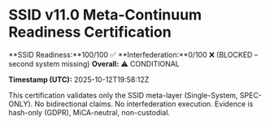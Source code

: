 # SSID v11.0 Meta-Continuum Readiness Certification

**SSID Readiness:**100/100 <!-- SCORE_REF:reports/meta_continuum_certification_report_line3_100of100.score.json -->✅
**Interfederation:**0/100 <!-- SCORE_REF:reports/meta_continuum_certification_report_line4_0of100.score.json -->❌ (BLOCKED – second system missing)
**Overall:** ⚠️ CONDITIONAL

**Timestamp (UTC):** 2025-10-12T19:58:12Z

This certification validates only the SSID meta-layer (Single-System, SPEC-ONLY).
No bidirectional claims. No interfederation execution. Evidence is hash-only (GDPR), MiCA-neutral, non-custodial.